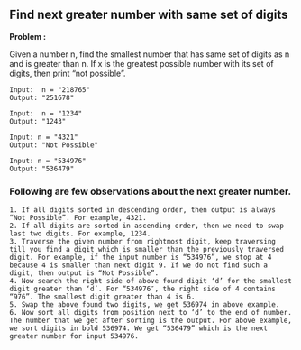 ## Find next greater number with same set of digits

**Problem :** 
	
Given a number n, find the smallest number that has same set of digits as n and is greater than n. If x is the greatest possible number with its set of digits, then print “not possible”.

```
Input:  n = "218765"
Output: "251678"

Input:  n = "1234"
Output: "1243"

Input: n = "4321"
Output: "Not Possible"

Input: n = "534976"
Output: "536479"

```
### Following are few observations about the next greater number.

	1. If all digits sorted in descending order, then output is always “Not Possible”. For example, 4321.
	2. If all digits are sorted in ascending order, then we need to swap last two digits. For example, 1234.
	3. Traverse the given number from rightmost digit, keep traversing till you find a digit which is smaller than the previously traversed digit. For example, if the input number is “534976”, we stop at 4 because 4 is smaller than next digit 9. If we do not find such a digit, then output is “Not Possible”.
	4. Now search the right side of above found digit ‘d’ for the smallest digit greater than ‘d’. For “534976″, the right side of 4 contains “976”. The smallest digit greater than 4 is 6.
	5. Swap the above found two digits, we get 536974 in above example.
	6. Now sort all digits from position next to ‘d’ to the end of number. The number that we get after sorting is the output. For above example, we sort digits in bold 536974. We get “536479” which is the next greater number for input 534976.

	

	

